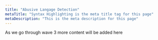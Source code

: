 ```yaml
---
title: "Abusive Langage Detection"
metaTitle: "Syntax Highlighting is the meta title tag for this page"
metaDescription: "This is the meta description for this page"
---
```


As we go through wave 3 more content will be added here
